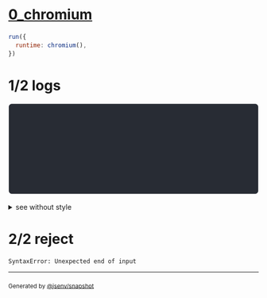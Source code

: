 # [0_chromium](../../js_syntax_error_browsers.test.mjs#L23)

```js
run({
  runtime: chromium(),
})
```

# 1/2 logs

![img](log_group.svg)

<details>
  <summary>see without style</summary>

```console
⠋ start dev server
✔ start dev server (done in <X> second)

- http://localhost
- http://[::1]

Error while handling http://localhost/js_syntax_error.js:
PARSE_ERROR
base/client/js_syntax_error.js:1:11
1 | const a = (
              ^
```

</details>


# 2/2 reject

```console
SyntaxError: Unexpected end of input
```
---

<sub>
  Generated by <a href="https://github.com/jsenv/core/tree/main/packages/independent/snapshot">@jsenv/snapshot</a>
</sub>
